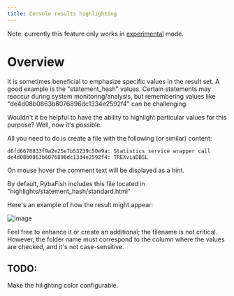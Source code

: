 ```yaml
---
title: Console results highlighting
---
```


Note: currently this feature only works in [experimental](/config#experimental) mode.

# Overview
It is sometimes beneficial to emphasize specific values in the result set. A good example is the "statement_hash" values. Certain statements may reoccur during system monitoring/analysis, but remembering values like "de4d08b0863b6076896dc1334e2592f4" can be challenging.

Wouldn't it be helpful to have the ability to highlight particular values for this purpose? Well, now it's possible.

All you need to do is create a file with the following (or similar) content:

```
d6fd6678833f9a2e25e7b53239c50e9a: Statistics service wrapper call
de4d08b0863b6076896dc1334e2592f4: TREXviaDBSL
```

On mouse hover the comment text will be displayed as a hint.

By default, RybaFish includes this file located in "highlights/statement_hash/standard.html"

Here's an example of how the result might appear:

![image](https://github.com/rybafish/rybafish.github.io/assets/53466066/531f7ff2-f00d-43af-aab5-610c52c75330)

Feel free to enhance it or create an additional; the filename is not critical. However, the folder name must correspond to the column where the values are checked, and it's not case-sensitive.

## TODO:
Make the hilighting color configurable.
